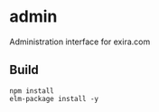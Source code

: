 # admin

Administration interface for exira.com

## Build

```
npm install
elm-package install -y
```
